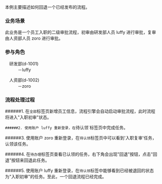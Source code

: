 本例主要描述如何回退一个已经发布的流程。

### 业务场景

此业务是一个员工入职的二级审批流程，初审由研发部人员 luffy 进行审批，复审由人资部人员 zoro 进行审批。

### 参与角色

&emsp;研发部(d-1001)<br/>
&emsp;&emsp;&emsp;－luffy<br/>

&emsp;人资部(d-1002)<br/>
&emsp;&emsp;&emsp;－zoro

### 流程处理过程

######1. 在`全部`标签页新增员工信息，流程引擎会自动启动审批流程，此时流程将进入"入职初审"状态。

`######2. 使用账户 luffy 重新登录，在`待认领`标签页中完成任务。

######3. 使用账户 zoro 重新登录，在`待认领`标签页中可以看到'入职复审'任务，认领该任务。

######4. 在`待办理`标签页查看已认领的任务，右下角会出现"回退"按钮，点击"回退"按钮来回退此任务。

######5. 使用账户 luffy 重新登录，在`待认领`标签中能够看到已经被退回的状态为"入职初审"的任务。至此，一个回退流程已经完成。